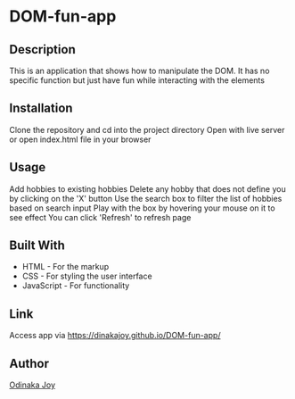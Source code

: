 # DOM-fun-app

## Description
This is an application that shows how to manipulate the DOM. It has no specific function but just have fun while interacting with the elements

## Installation
Clone the repository and cd into the project directory
Open with live server or open index.html file in your browser

## Usage
Add hobbies to existing hobbies
Delete any hobby that does not define you by clicking on the 'X' button
Use the search box to filter the list of hobbies based on search input
Play with the box by hovering your mouse on it to see effect
You can click 'Refresh' to refresh page

## Built With
* HTML - For the markup
* CSS - For styling the user interface
* JavaScript - For functionality

## Link
Access app via https://dinakajoy.github.io/DOM-fun-app/

## Author
[Odinaka Joy](https://odinakajoy.com)
